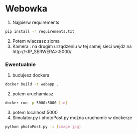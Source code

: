 # Webowka 
1. Najpierw requirements
```bash
pip install -r requirements.txt
```
2. Potem wlaczasz zioma 
3. Kamera :
na drugim urządzeniu w tej samej sieci wejdz na  http://<IP_SERWERA>:5000/

### Ewentualnie 
1. budujesz dockera 
```bash
docker build -t webapp .
```
2. potem uruchamiasz
```bash
docker run -p 5000:5000 [id]
```
3. potem localhost:5000
4. Simulator.py i photoPost.py można uruchomić w dockerze
```bash
python photoPost.py -i [image.jpg]
```
